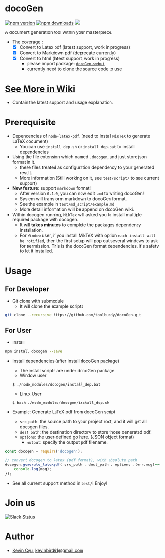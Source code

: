 # docoGen
[![npm version](https://badge.fury.io/js/docogen.svg)](https://badge.fury.io/js/docogen)
[![npm downloads](https://img.shields.io/npm/dm/docogen.svg)](https://img.shields.io/npm/dm/docogen.svg)
[![](https://data.jsdelivr.com/v1/package/npm/docogen/badge)](https://www.jsdelivr.com/package/npm/docogen)

A document generation tool within your masterpiece.
* The coverage :
   - [x] Convert to Latex pdf (latest support, work in progress)
   - [x] Convert to Markdown pdf (deprecate currently)
   - [x] Convert to html (latest support, work in progress)
      - please import package: [`docoGen-webui`](https://github.com/toolbuddy/docoGen-WebUI.git)
      - currently need to clone the source code to use

# [See More in Wiki](https://github.com/toolbuddy/docogen/wiki)
* Contain the latest support and usage explanation.

# Prerequisite
* Dependencies of `node-latex-pdf`. (need to install `MiKTeX` to generate LaTeX document)
  * You can use `install_dep.sh` or `install_dep.bat` to install dependencies
* Using the file extension which named `.docogen`, and just store json format in it.
  * these files treated as configuration dependency to your generated result.
  * More information (Still working on it, see `test/script/` to see current support)
* **New feature**: support `markdown` format!
  * After version `0.1.0`, you can now edit `.md` to writing docoGen!
  * System will transform markdown to docoGen format.
  * See the example in `test/md_script/example.md`
  * More detail information will be append on docoGen wiki.
* Within docogen running, `MikTex` will asked you to install multiple required package with docogen.
  * It will **takes minutes** to complete the packages dependency installation.
  * For `Window` user, if you install MikTeX with option `each install will be notified`, then the first setup will pop out several windows to ask for permission. This is the docoGen format dependencies, It's safety to let it installed.

# Usage
## For Developer
* Git clone with submodule
  * It will clone the example scripts
```bash
git clone --recursive https://github.com/toolbuddy/docoGen.git
```
## For User
* Install
```bash
npm install docogen --save
```

* Install dependencies (after install docoGen package)
   * The install scripts are under docoGen package.
   * Window user
   ```
   $ ./node_modules/docogen/install_dep.bat
   ```
   * Linux User
   ```
   $ bash ./node_modules/docogen/install_dep.sh
   ```

* Example: Generate LaTeX pdf from docoGen script
  * `src_path`: the source path to your project root, and it will get all docogen files.
  * `dest_path`: the destination directory to store those generated pdf.
  * `options`: the user-defined go here. (JSON object format)
    * `output`: specify the output pdf filename.
```js
const docogen = require('docogen');

// convert docogen to latex (pdf format), with absolute path
docogen.generate_latexpdf( src_path , dest_path , options ,(err,msg)=>{
    console.log(msg);
});
```

* See all current support method in `test/`! Enjoy!

# Join us
[![Slack Status](https://img.shields.io/badge/slack-active-pink.svg)](https://docogen-team.slack.com)


# Author
* [Kevin Cyu](https://kevinbird61.github.io/Intro/), kevinbird61@gmail.com

